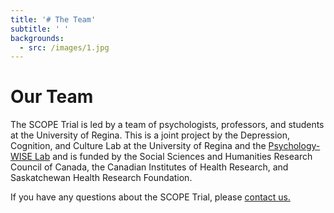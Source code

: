 ```yaml
---
title: '# The Team'
subtitle: ' '
backgrounds:
  - src: /images/1.jpg
---
```


# Our Team

The SCOPE Trial is led by a team of psychologists, professors, and students at the University of Regina. This is a joint project by the Depression, Cognition, and Culture Lab at the University of Regina and the [Psychology-WISE Lab](http://uregina.ca/~hadjista/) and is funded by the Social Sciences and Humanities Research Council of Canada, the Canadian Institutes of Health Research, and Saskatchewan Health Research Foundation.

If you have any questions about the SCOPE Trial, please [contact us.](/contact)
